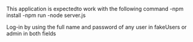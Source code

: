 This application is expectedto work with the following command
    -npm install
    -npm run
    -node server.js

Log-in by using the full name and password of any user in fakeUsers or admin in both fields